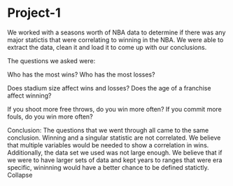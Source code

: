 # Project-1

We worked with a seasons worth of NBA data to determine if there was any major statictis that were correlating to winning in the NBA. We were able to extract the data, clean it and load it to come up with our conclusions.

The questions we asked were: 

Who has the most wins? 
Who has the most losses? 

Does stadium size affect wins and losses? 
Does the age of a franchise affect winning? 

If you shoot more free throws, do you win more often? 
If you commit more fouls, do you win more often?

Conclusion: 
The questions that we went through all came to the same conclusion. Winning and a singular statistic are not correlated. We believe that multiple variables would be needed to show a correlation in wins.  Additionally, the data set we used was not large enough.  We believe that if we were to have larger sets of data and kept years to ranges that were era specific, wininning would have a better chance to be defined statictly. 
Collapse





